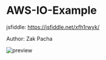# AWS-IO-Example

jsfiddle: https://jsfiddle.net/xfh1rwyk/

Author: Zak Pacha

![preview](https://puu.sh/CnBx3/0b2915a88f.png)
